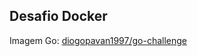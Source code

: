 ## Desafio Docker

Imagem Go: [diogopavan1997/go-challenge](https://hub.docker.com/repository/docker/diogopavan1997/go-challenge)